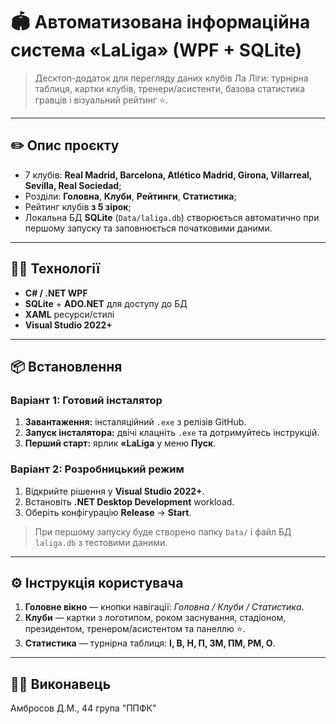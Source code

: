 # 🏟️ Автоматизована інформаційна система «LaLiga» (WPF + SQLite)

> Десктоп-додаток для перегляду даних клубів Ла Ліги: турнірна таблиця, картки клубів, тренери/асистенти, базова статистика гравців і візуальний рейтинг ⭐.

---
## :pencil2: Опис проєкту

- 7 клубів: **Real Madrid, Barcelona, Atlético Madrid, Girona, Villarreal, Sevilla, Real Sociedad**;  
- Розділи: **Головна**, **Клуби**, **Рейтинги**, **Статистика**;
- Рейтинг клубів **з 5 зірок**;  
- Локальна БД **SQLite** (`Data/laliga.db`) створюється автоматично при першому запуску та заповнюється початковими даними.

---

## 👨‍💻 Технології

- **C# / .NET WPF**
- **SQLite** + **ADO.NET** для доступу до БД
- **XAML** ресурси/стилі
- **Visual Studio 2022+**

---

## 📦 Встановлення

### Варіант 1: Готовий інсталятор
1. **Завантаження:** інсталяційний `.exe` з релізів GitHub.
2. **Запуск інсталятора:** двічі клацніть `.exe` та дотримуйтесь інструкцій.
3. **Перший старт:** ярлик **«LaLiga** у меню **Пуск**.

### Варіант 2: Розробницький режим
1. Відкрийте рішення у **Visual Studio 2022+**.
2. Встановіть **.NET Desktop Development** workload.
3. Оберіть конфігурацію **Release** → **Start**.

> При першому запуску буде створено папку `Data/` і файл БД `laliga.db` з тестовими даними.

---

## ⚙️ Інструкція користувача

1. **Головне вікно** — кнопки навігації: *Головна / Клуби / Статистика*.  
2. **Клуби** — картки з логотипом, роком заснування, стадіоном, президентом, тренером/асистентом та панеллю ⭐.  
3. **Статистика** — турнірна таблиця: **І, В, Н, П, ЗМ, ПМ, РМ, О**. 

---

## 👨‍🦱 Виконавець

Амбросов Д.М., 44 група "ППФК"
